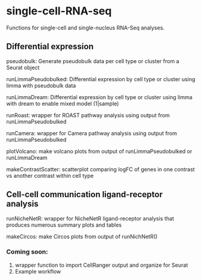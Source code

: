 # single-cell-RNA-seq
Functions for single-cell and single-nucleus RNA-Seq analyses.

## Differential expression
pseudobulk: Generate pseudobulk data per cell type or cluster from a Seurat object

runLimmaPseudobulked: Differential expression by cell type or cluster using limma with pseudobulk data 

runLimmaDream: Differential expression by cell type or cluster using limma with dream to enable mixed model (1|sample)

runRoast: wrapper for ROAST pathway analysis using output from runLimmaPseudobulked

runCamera: wrapper for Camera pathway analysis using output from runLimmaPseudobulked

plotVolcano: make volcano plots from output of runLimmaPseudobulked or runLimmaDream

makeContrastScatter: scatterplot comparing logFC of genes in one contrast vs another contrast within cell type

## Cell-cell communication ligand-receptor analysis
runNicheNetR: wrapper for NicheNetR ligand-receptor analysis that produces numerous summary plots and tables

makeCircos: make Circos plots from output of runNichNetR()




### Coming soon: 
1) wrapper function to import CellRanger output and organize for Seurat
2) Example workflow

